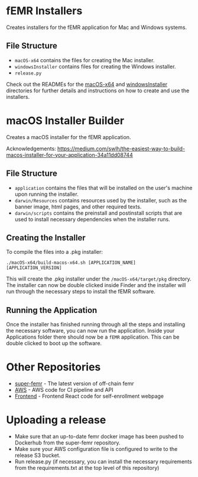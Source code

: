 # fEMR Installers

Creates installers for the fEMR application for Mac and Windows systems.

## File Structure

- `macOS-x64` contains the files for creating the Mac installer.
- `windowsInstaller` contains files for creating the Windows installer.
- `release.py`

Check out the READMEs for the [macOS-x64](macOS-x64/README.md) and [windowsInstaller](windowsInstaller/README.md) directories for further details and instructions on how to create and use the installers.

# macOS Installer Builder

Creates a macOS installer for the fEMR application.

Acknowledgements: https://medium.com/swlh/the-easiest-way-to-build-macos-installer-for-your-application-34a11dd08744

## File Structure

- `application` contains the files that will be installed on the user's machine upon running the installer.
- `darwin/Resources` contains resources used by the installer, such as the banner image, html pages, and other required texts.
- `darwin/scripts` contains the preinstall and postinstall scripts that are used to install necessary dependencies when the installer runs.

## Creating the Installer

To compile the files into a .pkg installer:

```
./macOS-x64/build-macos-x64.sh [APPLICATION_NAME] [APPLICATION_VERSION]
```

This will create the .pkg installer under the `/macOS-x64/target/pkg` directory. The installer can now be double clicked inside Finder and the installer will run through the necessary steps to install the fEMR software.

## Running the Application

Once the installer has finished running through all the steps and installing the necessary software, you can now run the application. Inside your Applications folder there should now be a `fEMR` application. This can be double clicked to boot up the software.

# Other Repositories

- [super-femr](https://github.com/CPSECapstone/super-femr) - The latest version of off-chain femr
- [AWS](https://github.com/henrypigg/fibula-aws) - AWS code for CI pipeline and API
- [Frontend](https://github.com/CPSECapstone/self-enrollment-frontend) - Frontend React code for self-enrollment webpage

# Uploading a release

- Make sure that an up-to-date femr docker image has been pushed to Dockerhub from the super-femr repository.
- Make sure your AWS configuration file is configured to write to the release S3 bucket.
- Run release.py (if necessary, you can install the necessary requirements from the requirements.txt at the top level of this repository)
